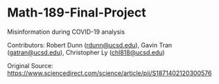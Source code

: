 # Math-189-Final-Project

Misinformation during COVID-19 analysis

Contributors: Robert Dunn (rdunn@ucsd.edu), Gavin Tran (gatran@ucsd.edu), Christopher Ly (chl818@ucsd.edu)

Original Source: https://www.sciencedirect.com/science/article/pii/S1871402120300576
